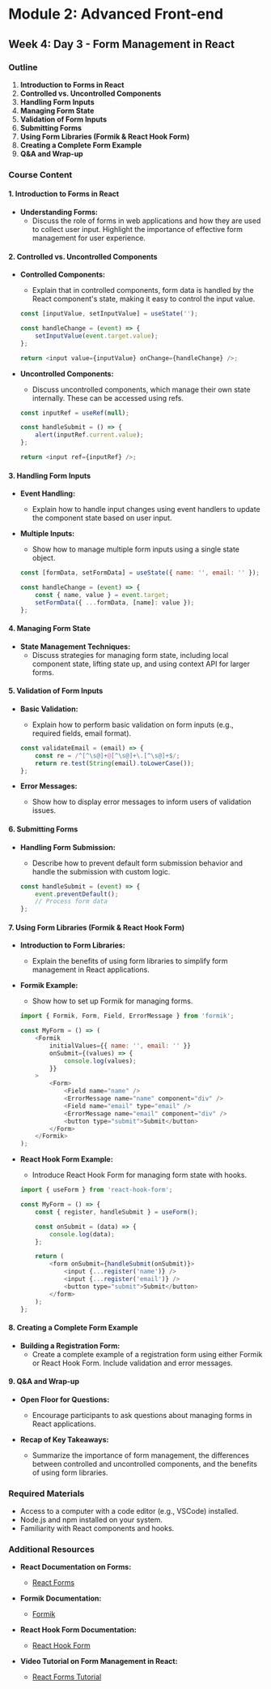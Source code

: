 # Module 2: Advanced Front-end
## Week 4: Day 3 - Form Management in React

### Outline
1. **Introduction to Forms in React**
2. **Controlled vs. Uncontrolled Components**
3. **Handling Form Inputs**
4. **Managing Form State**
5. **Validation of Form Inputs**
6. **Submitting Forms**
7. **Using Form Libraries (Formik & React Hook Form)**
8. **Creating a Complete Form Example**
9. **Q&A and Wrap-up**

### Course Content

#### 1. Introduction to Forms in React
- **Understanding Forms:**
  - Discuss the role of forms in web applications and how they are used to collect user input. Highlight the importance of effective form management for user experience.

#### 2. Controlled vs. Uncontrolled Components
- **Controlled Components:**
  - Explain that in controlled components, form data is handled by the React component's state, making it easy to control the input value.

  ```javascript
  const [inputValue, setInputValue] = useState('');

  const handleChange = (event) => {
      setInputValue(event.target.value);
  };

  return <input value={inputValue} onChange={handleChange} />;
  ```

- **Uncontrolled Components:**
  - Discuss uncontrolled components, which manage their own state internally. These can be accessed using refs.

  ```javascript
  const inputRef = useRef(null);

  const handleSubmit = () => {
      alert(inputRef.current.value);
  };

  return <input ref={inputRef} />;
  ```

#### 3. Handling Form Inputs
- **Event Handling:**
  - Explain how to handle input changes using event handlers to update the component state based on user input.

- **Multiple Inputs:**
  - Show how to manage multiple form inputs using a single state object.

  ```javascript
  const [formData, setFormData] = useState({ name: '', email: '' });

  const handleChange = (event) => {
      const { name, value } = event.target;
      setFormData({ ...formData, [name]: value });
  };
  ```

#### 4. Managing Form State
- **State Management Techniques:**
  - Discuss strategies for managing form state, including local component state, lifting state up, and using context API for larger forms.

#### 5. Validation of Form Inputs
- **Basic Validation:**
  - Explain how to perform basic validation on form inputs (e.g., required fields, email format).

  ```javascript
  const validateEmail = (email) => {
      const re = /^[^\s@]+@[^\s@]+\.[^\s@]+$/;
      return re.test(String(email).toLowerCase());
  };
  ```

- **Error Messages:**
  - Show how to display error messages to inform users of validation issues.

#### 6. Submitting Forms
- **Handling Form Submission:**
  - Describe how to prevent default form submission behavior and handle the submission with custom logic.

  ```javascript
  const handleSubmit = (event) => {
      event.preventDefault();
      // Process form data
  };
  ```

#### 7. Using Form Libraries (Formik & React Hook Form)
- **Introduction to Form Libraries:**
  - Explain the benefits of using form libraries to simplify form management in React applications.

- **Formik Example:**
  - Show how to set up Formik for managing forms.

  ```javascript
  import { Formik, Form, Field, ErrorMessage } from 'formik';

  const MyForm = () => (
      <Formik
          initialValues={{ name: '', email: '' }}
          onSubmit={(values) => {
              console.log(values);
          }}
      >
          <Form>
              <Field name="name" />
              <ErrorMessage name="name" component="div" />
              <Field name="email" type="email" />
              <ErrorMessage name="email" component="div" />
              <button type="submit">Submit</button>
          </Form>
      </Formik>
  );
  ```

- **React Hook Form Example:**
  - Introduce React Hook Form for managing form state with hooks.

  ```javascript
  import { useForm } from 'react-hook-form';

  const MyForm = () => {
      const { register, handleSubmit } = useForm();

      const onSubmit = (data) => {
          console.log(data);
      };

      return (
          <form onSubmit={handleSubmit(onSubmit)}>
              <input {...register('name')} />
              <input {...register('email')} />
              <button type="submit">Submit</button>
          </form>
      );
  };
  ```

#### 8. Creating a Complete Form Example
- **Building a Registration Form:**
  - Create a complete example of a registration form using either Formik or React Hook Form. Include validation and error messages.

#### 9. Q&A and Wrap-up
- **Open Floor for Questions:**
  - Encourage participants to ask questions about managing forms in React applications.

- **Recap of Key Takeaways:**
  - Summarize the importance of form management, the differences between controlled and uncontrolled components, and the benefits of using form libraries.

### Required Materials
- Access to a computer with a code editor (e.g., VSCode) installed.
- Node.js and npm installed on your system.
- Familiarity with React components and hooks.

### Additional Resources
- **React Documentation on Forms:**
  - [React Forms](https://reactjs.org/docs/forms.html)

- **Formik Documentation:**
  - [Formik](https://formik.org/docs/overview)

- **React Hook Form Documentation:**
  - [React Hook Form](https://react-hook-form.com/get-started)

- **Video Tutorial on Form Management in React:**
  - [React Forms Tutorial](https://www.youtube.com/watch?v=7Zr27IDBr40)


